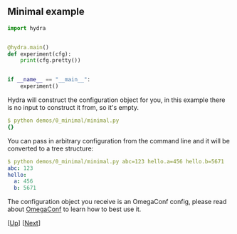 ## Minimal example

```python
import hydra


@hydra.main()
def experiment(cfg):
    print(cfg.pretty())


if __name__ == "__main__":
    experiment()
```

Hydra will construct the configuration object for you, in this example there is no input to construct it from, so it's empty.
```yaml
$ python demos/0_minimal/minimal.py
{}
```

You can pass in arbitrary configuration from the command line and it will be converted to a tree
structure:
```yaml
$ python demos/0_minimal/minimal.py abc=123 hello.a=456 hello.b=5671
abc: 123
hello:
  a: 456
  b: 5671
```

The configuration object you receive is an OmegaConf config, please read about [OmegaConf](https://omegaconf.readthedocs.io/en/latest/usage.html) to learn how to best use it.


[[Up](../README.md)] [[Next](../1_working_directory)]
